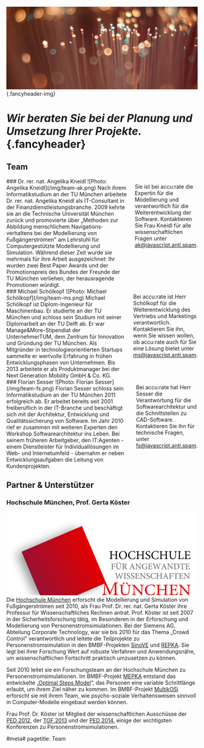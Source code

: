![](/img/accurate-bild-team.jpg) {.fancyheader-img}
# *Wir beraten Sie bei der Planung und Umsetzung Ihrer Projekte.* {.fancyheader}

## Team

<div class="twelve columns alpha border" markdown="1">
### Dr. rer. nat. Angelika Kneidl 
![Photo: Angelika Kneidl](/img/team-ak.png)
Nach ihrem Informatik&shy;studium an der TU München arbeitete Dr. rer. nat. Angelika Kneidl als IT-Consultant in der Finanz&shy;dienst&shy;leistungs&shy;branche. 
2009 kehrte sie an die Technische Universität München zurück und promovierte über „Methoden zur Abbildung menschlichem Navigations&shy;verhaltens bei der Modellierung von Fußgänger&shy;strömen" am Lehrstuhl für Computer&shy;gestützte Modellierung und Simulation. 
Während dieser Zeit wurde sie mehrmals für ihre Arbeit ausgezeichnet: Ihr wurden zwei Best Paper Awards und der Promotionspreis des Bundes der Freunde der TU München verliehen, der herausragende Promotionen würdigt.

Sie ist bei accu:rate die Expertin für die Modellierung und verantwortlich für die Weiterentwicklung der Software. 
Kontaktieren Sie Frau Kneidl für alle wissenschaftlichen Fragen unter <span class="mailadresse" data-to="ak">ak@javascript.anti.spam</span>.
</div>

<div class="twelve columns border" markdown="1">
### Michael Schölkopf
![Photo: Michael Schölkopf](/img/team-ms.png)
Michael Schölkopf ist Diplom-Ingenieur für Maschinenbau. 
Er studierte an der TU München und schloss sein Studium mit seiner Diplomarbeit an der TU Delft ab. 
Er war Manage&More-Stipendiat der UnternehmerTUM, dem Zentrum für Innovation und Gründung der TU München. 
Als Mitgründer in technologie&shy;orientierten Startups sammelte er wertvolle Erfahrung in frühen Entwicklungsphasen von Unternehmen. 
Bis 2013 arbeitete er als Produktmanager bei der Next Generation Mobility GmbH & Co. KG.

Bei accu:rate ist Herr Schölkopf für die Weiterentwicklung des Vertriebs und Marketings verantwortlich. 
Kontaktieren Sie ihn, wenn Sie wissen wollen, ob accu:rate auch für Sie eine Lösung bietet unter <span class="mailadresse" data-to="ms">ms@javascript.anti.spam</span>.
</div>

<div class="twelve columns omega border" markdown="1">
### Florian Sesser
![Photo: Florian Sesser](/img/team-fs.png)
Florian Sesser schloss sein Informatikstudium an der TU München 2011 erfolgreich ab. 
Er arbeitet bereits seit 2001 freiberuflich in der IT-Branche und beschäftigt sich mit der Architektur, Entwicklung und Qualitätssicherung von Software. 
Im Jahr 2010 rief er zusammen mit weiteren Experten den Workshop Softwarearchitektur ins Leben. 
Bei seinem früheren Arbeitgeber, den IT:Agenten - einem Dienstleister für Individuallösungen im Web- und Internetumfeld - übernahm er neben Entwicklungsaufgaben die Leitung von Kundenprojekten.

Bei accu:rate hat Herr Sesser die Verantwortung für die Softwarearchitektur und die Schnittstellen zu CAD-Software. 
Kontaktieren Sie ihn für technische Fragen, unter <span class="mailadresse" data-to="fs">fs@javascript.anti.spam</span>.
</div>

## Partner & Unterstützer

### Hochschule München, Prof. Gerta Köster

![Photo: Hochschule München](/img/hm-logo.png)Die [Hochschule München](http://www.cs.hm.edu/die_fakultaet/ansprechpartner/professoren/koester/index.de.html) erforscht die Modellierung und Simulation von Fußgängerströmen seit 2010, als Frau Prof. Dr. rer. nat. Gerta Köster ihre Professur für Wissenschaftliches Rechnen antrat. 
Prof. Köster ist seit 2007 in der Sicherheitsforschung tätig, im Besonderen in der Erforschung und Modellierung von Personenstromsimulationen.
Bei der Siemens AG, Abteilung Corporate Technology, war sie bis 2010 für das Thema „Crowd Control“ verantwortlich und leitete die Teilprojekte zu Personenstromsimulation in den BMBF-Projekten [SinoVE](http://www.bmbf.de/de/22453.php) und [REPKA](http://www.bmbf.de/de/22399.php).
Sie legt bei ihrer Forschung Wert auf robuste Verfahren und Anwendungsnähe, um wissenschaftlichen Fortschritt praktisch umzusetzen zu können.

Seit 2010 leitet sie ein Forschungsteam an der Hochschule München zu Personenstromsimulationen.
Im BMBF-Projekt [MEPKA](http://www.cs.hm.edu/aktuelles/news/newsarchiv2008/news_detailseite_19648.de.html) entstand das entwickelte „[Optimal Steps Model](http://journals.aps.org/pre/abstract/10.1103/PhysRevE.86.046108)“, das Personen eine variable Schrittlänge erlaubt, um ihrem Ziel näher zu kommen. 
Im BMBF-Projekt [MultikOSi](http://www.multikosi.de/teilvorhaben-der-hm) erforscht sie mit ihrem Team, wie psycho-soziale Verhaltensweisen sinnvoll in Computer-Modelle eingebaut werden können.

Frau Prof. Dr. Köster ist Mitglied der wissenschaftlichen Ausschüsse der [PED 2012](http://www.ivt.ethz.ch/news/archive/20120606_conference_ped_2012//), der [TGF 2013](http://www.fz-juelich.de/conferences/tgf13/EN/Home/home_node.html) und der [PED 2014](http://www.ped2014.nl/en), einige der wichtigsten Konferenzen zu Personenstromsimulationen.


#meta#
pagetitle: Team
